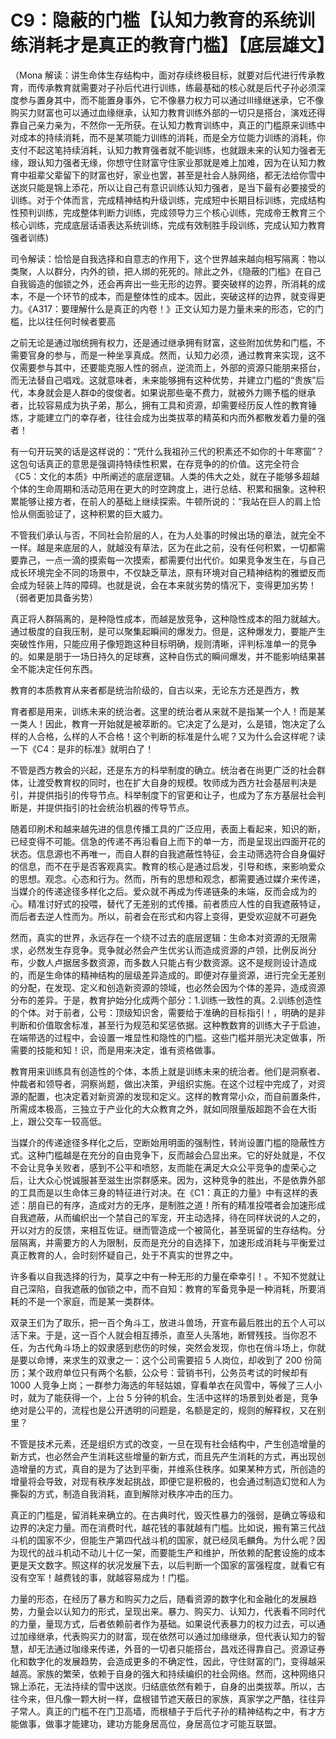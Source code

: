 # C9：隐蔽的门槛【认知力教育的系统训练消耗才是真正的教育门槛】【底层雄文】

（Mona 解读：讲生命体生存结构中，面对存续终极目标，就要对后代进行传承教育，而传承教育就需要对子孙后代进行训练，练最基础的核心就是后代子孙必须深度参与置身其中，而不能置身事外，它不像暴力权力可以通过Ⅲ缘继迷承，它不像购买力财富也可以通过血缘继承，认知力教育训练外部的一切只是搭台，演戏还得靠自己亲力亲为，不然你一无所获。在认知力教育训练中，真正的门槛原来训练中对成本的持续消耗，而不是某项能力训练的消耗，而是全方位能力训练的消耗，你支付不起这笔持续消耗，认知力教育强者就不能训练，也就跟未来的认知力强者无缘，跟认知力强者无缘，你想守住财富守住家业那就是难上加难，因为在认知力教育中祖辈父辈留下的财富也好，家业也罢，甚至是社会人脉网络，都无法给你雪中送炭只能是锦上添花，所以让自己有意识训练认知力强者，是当下最有必要接受的训练。对于个体而言，完成精神结构升级训练，完成短中长期目标训练，完成结构性预判训练，完成整体判断力训练，完成领导力三个核心训练，完成帝王教育三个核心训练，完成底层话语表达系统训练，完成有效制胜手段训练，完成认知力教育强者训练)

司令解读：恰恰是自我选择和自意志的作用下，这个世界越来越向相写隔离：物以类聚，人以群分，内外的锁，把人绑的死死的。除此之外，《隐蔽的门槛》在自己自我锻造的伽锁之外，还会再奔出一些无形的边界。要突破样的边界，所消耗的成本，不是一个环节的成本，而是整体性的成本。因此，突破这样的边界，就变得更力。《A317：要理解什么是真正的内卷！》正文认知力是力量未来的形态，它的门槛，比以往任何时候者要高

之前无论是通过咖统拥有权力，还是通过继承拥有财富，这些附加优势和门槛，不需要官身的参与，而是一种坐享真成。然而，认知力必须，通过教育来实现，这不仅需要参与其中，还要能克服人性的弱点，逆流而上，外部的资源只能朋来搭台，而无法替自己唱戏。这就意味者，未来能够拥有这种优势，并建立门槛的“贵族”后代，本身就会是人群Φ的俊俊者。如果说那些毫不费力，就被外力赐予槛的继承者，比较容易成为执子弟，那么，拥有工具和资源，却需要经历反人性的教育锤炼，才能建立门的幸存者，往往会成为出类拔萃的精英和内而外都散发着力量的强者！

有一句开玩笑的话是这样说的：“凭什么我祖孙三代的积素还不如你的十年寒窗”？这包句话真正的意思是强调持特续性积累，在存竞争的的价值。这完全符合《C5：文化的本质》中所阐述的底层逻辑。人类的伟大之处，就在子能够多超越个体的生命周期和活动范用在更大的时空跨度上，进行总结、积累和捆象。这种积累能够让接方者，在前人的基础上继续探索。牛顿所说的：“我站在巨人的肩上恰恰从侧面验证了，这种积累的巨大威力。

不管我们承认与否，不同社会阶层的人，在为人处事的时候出场的章法，就完全不一样。越是来底层的人，就越没有草法，区为在此之前，没有任何积累，一切都需要靠己，一点一滴的摸索每一次摸索，都需要付出代价。如果竞争发生在，与自己成长环境完全不同的场景中，不仅缺乏草法，原有环境对自己精神结构的雅塑反而会成为轻装上阵的障碍。也就是说，会在本来就劣势的情况下，变得更加劣势！（弱者更加具备劣势）

真正将人群隔离的，是种隐性成本，而越是放竞争，这种隐性成本的阻力就越大。通过极度的自我压制，是可以聚集起瞬间的爆发力。但是，这种爆发力，要能产生突破性作用，只能应用子像短跑这种目标明确，规则清晰，评判标准单一的竞争的。如果是朋于一场日持久的足球赛，这种自伤式的瞬间爆发，并不能影响结果甚全不能决定任何东西。

教育的本质教育从来者都是统治阶级的，自古以来，无论东方还是西方，教

育者都是用来，训练未来的统治者。这里的统治者从来就不是指某一个人！而是某一类人！因此，教育一开始就是被萃断的。它决定了么是对，么是错，饱决定了么样的人合格，么样的人不合格！这个判断的标准是什么呢？又为什么会这样呢？读一下《C4：是非的标准》就明白了！

不管是西方教会的兴起，还是东方的科举制度的确立。统治者在尚更广泛的社会群体，让渡受教育权的同时，也在扩大自身的规模。牧师成为西方社会基层判决是引，并提供指引的传导节点。科举制度下的官更和让子，也成为了东方基层社会判断是，并提供指引的社会统治机器的传导节点。

随着印刷术和越来越先进的信息传播工具的广泛应用，表面上看起来，知识的断，已经变得不可能。信急的传递不再沿看自上而下的单一方，而是呈现出四面开花的状态。信息源也不再唯一，而自人群的自我遮蔽性特征，会主动筛选符合自身偏好的信息，而不在乎是否客观真实。教育的核心是通过启发，引导和练，来影响爱众的思想。观念。心态和行为。然而，所有的思想和观念，都需要通过媒介来传递，当媒介的传递途径多样化之后。爱众就不再成为传递链条的未端，反而会成为的心。精准讨好式的投喂，替代了无差别的式传播。前者质应人性的自我遮蔽特证，而后者去逆人性而为。所以，前者会在形式和内容上变得，更受欢迎就不可避免

然而，真实的世界，永远存在一个绕不过去的底层逻辑：生命本对资源的无限需求，必然发生存竞争。竞争就必然会产生优劣认而造成资源的卢领，比例反尚分布，少数人卢据居多数资源，而多数人只能占有少数资源。这不是规则设计造成的，而是生命体的精神结构的层级差异造成的。即便对存量资源，进行完全无差别的分配，在发现、定义和创造新资源的领域，也必然会因为个体的差异，造成资源分布的差异。于是，教育护始分化成两个部分：1.训练一致性的真。2.训练创造性的个体。对于前者，公号：顶级知识舍，需要给于准确的目标指引！，明确的是非判断和价值取舍标准，甚至行为规范和奖惩依据。这种教数育的训练大子于启迪，在端带选的过程中，会设置一堆显性和隐性的门槛。这些门槛并朋光决定做事，所需要的技能和知！识，而是用来决定，谁有资格做事。

教育用来训练具有创造性的个体，本质上就是训练未来的统治者。他们是洞察者、仲裁者和领导者，洞察尚题，做出决策，尹组织实施。在这个过程中完成了，对资源的配置，也决定着对新资源的发现和定义。这样的教育常小众，而自前置条件，所需成本极高，三独立于产业化的大众教育之外，就如同限量版超跑不会在大街上，跟公交车一较高低。

当媒介的传递途径多样化之后，空断始用明面的强制性，转尚设置门槛的隐蔽性方式。这种门槛越是在充分的自由竞争下，反而越会凸显出来。它的好处就是，不仅不会让竞争关败者，感到不公平和喷怒，友而能在满足大众公平竞争的虚荣心之后，让大众心悦诚服甚至滋生出崇群感来。因为，这种竞争的胜出，不是依靠外部的工具而是以生命体三身的特征进行对决。在《C1：真正的力量》中有这样的表述：朋自已的有序，造成对方的无序，是制胜之道！所有的精准投喂者会加速形成自我遮蔽，从而编织出一个禁自己的军宠，开主动选择，待在同样状说的人之的，开以对方的反馈，来相互佐证。继而管造成一个被简化，甚至斑留的生存结构。分层隔离，并需要方的人为限制，反而是充分的自选择下，加速形成消耗与平衡爱过真正教育的人，会时刻怀疑自己，处于不真实的世界之中。

许多看以自我选择的行为，莫享之中有一种无形的力量在牵幸引！。不知不觉就让自己深陷，自我遮蔽的伽锁之中，而不自知：教育的军备竞争是一种消耗，所要消耗的不是一个家庭，而是某一类群体。

双录王们为了取乐，把一百个角斗工，放进斗兽场，开宣布最后胜出的五个人可以活下来。于是，这一百个人就会相互搏杀，直至人头落地，断臂残技。当你忍不任，为古代角斗场上的奴隶感到悲伤的时候，突然会发现，你也在俏斗场上，你就是要以命博，来求生的双隶之一：这个公司需要招 5 人岗位，却收到了 200 份简历；某个政府单位只有两个名额，公众号：营销书刊，公务员考试的时候却有 1000 人竞争上岗；一群参力海选的年轻姑娘，穿看单衣在风雪中，等候了三人小时，就为了能获得一个，上台 5 分钟的机会。生活中这样的场景到处者是，竞争绝对是公平的，流程也是公开透明的问题是，名额是定的，规则的解释权，又在别里？

不管是技术元素，还是组织方式的改变，一旦在现有社会结构中，产生创造增量的新方式，也必然会产生消耗这些增量的新方式，而且先产生消耗的方式，再出现创造增量的方式，真自的是为了达到平衡，并维系住秩序。如果某种方式，所创造的增量将会导致，对现有秩序发起挑战，即便它是积极的，也会通过制造幻觉和人为撕裂的方式，制造自我消耗，直到解除对秩序冲击的压力。

真正的门槛是，留消耗来确立的。在古典时代，毁灭性暴力的强弱，是确立等级和边界的决定力量。而在消费时代，越花钱的事就越有门槛。比如说，搬有第三代战斗机的国家不少，但能生产第四代战斗机的国家，就已经凤毛麟角。为什么呢？因为现代的战斗机动不动儿十亿一架，而要能生产和维护，所依赖的配套设施的成本更是天文数字。照这样的状况发展下去，以后判断一个国家的富强程度，就看它有没有空军！越费钱的事，就越容易成为！门槛。

力量的形态，在经历了暴方和购买力之后，随看资源的数字化和金融化的发展趋势，力量会以认知力的形式，呈现出来。暴力、购买力、认知力，代表看不同时代的力量，量现方式，后者依赖前者作为基础。如果说代表暴力的权力过去，可以通过加缘继承，代表购买力的财富，现在依然可以通过加缘继承，但代表认知力的智慧，却无法通过咖缘来传递，外音的一切者只能搭台，昌戏还得靠自己。资源证券化和数字化的发展趋势，会造成更多的不确定性，因此，守住财富的门，变得越采越高。家族的繁荣，依赖于自身的强大和持续编织的社会网络。然而，这种网络只锦上添花，无法持续的雪中送炭。归结底依然有赖于，自身的出类拔萃。所以，古往今来，但凡像一颗大树一样，盘根错节遮天蔽日的家族，真家学之严酷，往往异子常人。真正的门槛不在门卫高墙，而根植子于后代子孙的精神结构之中，有才方能做事，做事才能建功，建功方能身居高位，身居高位才可能互联盟。